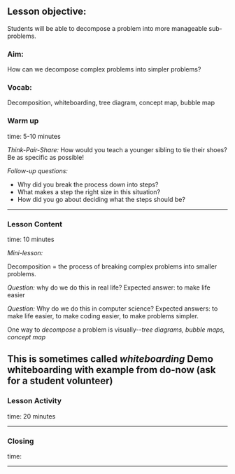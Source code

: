 ## Lesson objective:
Students will be able to decompose a problem into more manageable sub-problems.

### Aim:
How can we decompose complex problems into simpler problems?

### Vocab:
Decomposition, whiteboarding, tree diagram, concept map, bubble map

### Warm up
time: 5-10 minutes

*Think-Pair-Share:*
How would you teach a younger sibling to tie their shoes? Be as specific as possible!

*Follow-up questions:*
- Why did you break the process down into steps?
- What makes a step the right size in this situation?
- How did you go about deciding what the steps should be?

---

### Lesson Content
time: 10 minutes

*Mini-lesson:*

Decomposition = the process of breaking complex problems into smaller problems.

  *Question:* why do we do this in real life?
  Expected answer: to make life easier

  *Question:* Why do we do this in computer science?
  Expected answers: to make life easier, to make coding easier, to make problems simpler.

One way to *decompose* a problem is visually--*tree diagrams, bubble maps, concept map*

This is sometimes called *whiteboarding* Demo whiteboarding with example from do-now (ask for a student volunteer)
---

### Lesson Activity
time: 20 minutes



---

### Closing
time:

---
